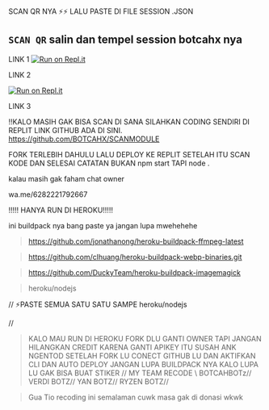 SCAN QR NYA ⚡⚡ LALU PASTE DI FILE SESSION .JSON
## `SCAN QR` salin dan tempel session botcahx nya

LINK 1
[![Run on Repl.it](https://repl.it/badge/github/quiec/whatsAlfa)](https://replit.com/@tioclkp02/SCANMODULE-3#index.js)

 LINK 2
 
[![Run on Repl.it](https://repl.it/badge/github/quiec/whatsAlfa)](https://replit.com/@tioclkp02/SCANMODULE-3#index.js)

LINK 3

!!KALO MASIH GAK BISA SCAN DI SANA SILAHKAN CODING SENDIRI DI REPLIT LINK GITHUB ADA DI SINI.
 https://github.com/BOTCAHX/SCANMODULE

FORK TERLEBIH DAHULU LALU DEPLOY KE REPLIT SETELAH ITU SCAN KODE DAN SELESAI 
CATATAN BUKAN npm start TAPI node .

 kalau masih gak faham chat owner

 wa.me/6282221792667
 

!!!!! HANYA RUN DI HEROKU!!!!!

ini buildpack nya bang paste ya jangan lupa mwehehehe


>   https://github.com/jonathanong/heroku-buildpack-ffmpeg-latest

>   https://github.com/clhuang/heroku-buildpack-webp-binaries.git

>   https://github.com/DuckyTeam/heroku-buildpack-imagemagick

>   heroku/nodejs


//
⚡PASTE SEMUA SATU SATU SAMPE heroku/nodejs

//

>KALO MAU RUN DI HEROKU FORK DLU GANTI OWNER TAPI JANGAN HILANGKAN CREDIT KARENA GANTI APIKEY ITU SUSAH ANK NGENTOD
>SETELAH FORK LU CONECT GITHUB LU DAN AKTIFKAN CLI DAN AUTO DEPLOY JANGAN LUPA BUILDPACK NYA KALO LUPA LU GAK BISA BUAT STIKER
//
MY TEAM RECODE \\
> BOTCAHBOTz//
>VERDI BOTZ//
>YAN BOTZ//
>RYZEN BOTZ//


>Gua Tio recoding ini semalaman cuwk masa gak di donasi wkwk

